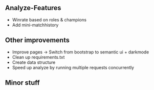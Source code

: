 ## Analyze-Features
- Winrate based on roles & champions
- Add mini-matchhistory
## Other improvements
- Improve pages -> Switch from bootstrap to semantic ui + darkmode
- Clean up requirements.txt
- Create data structure
- Speed up analyze by running multiple requests concurrently
## Minor stuff